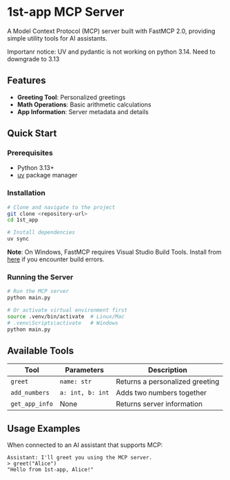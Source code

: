 # 1st-app MCP Server

A Model Context Protocol (MCP) server built with FastMCP 2.0, providing simple utility tools for AI assistants.

Importanr notice: UV and pydantic is not working on python 3.14. Need to downgrade to 3.13

## Features

- **Greeting Tool**: Personalized greetings
- **Math Operations**: Basic arithmetic calculations  
- **App Information**: Server metadata and details

## Quick Start

### Prerequisites

- Python 3.13+
- [uv](https://docs.astral.sh/uv/) package manager

### Installation

```bash
# Clone and navigate to the project
git clone <repository-url>
cd 1st_app

# Install dependencies
uv sync
```

**Note**: On Windows, FastMCP requires Visual Studio Build Tools. Install from [here](https://visualstudio.microsoft.com/visual-cpp-build-tools/) if you encounter build errors.

### Running the Server

```bash
# Run the MCP server
python main.py

# Or activate virtual environment first
source .venv/bin/activate  # Linux/Mac
# .venv\Scripts\activate   # Windows
python main.py
```

## Available Tools

| Tool | Parameters | Description |
|------|------------|-------------|
| `greet` | `name: str` | Returns a personalized greeting |
| `add_numbers` | `a: int, b: int` | Adds two numbers together |
| `get_app_info` | None | Returns server information |

## Usage Examples

When connected to an AI assistant that supports MCP:

```
Assistant: I'll greet you using the MCP server.
> greet("Alice")
"Hello from 1st-app, Alice!"